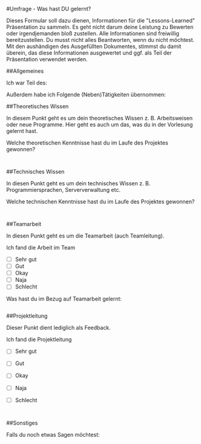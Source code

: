 #Umfrage - Was hast DU gelernt?

Dieses Formular soll dazu dienen, Informationen für die "Lessons-Learned" Präsentation zu sammeln. Es geht nicht darum deine 
Leistung zu Bewerten oder irgendjemanden bloß zustellen. Alle Informationen sind freiwillig bereitzustellen. Du musst nicht alles
Beantworten, wenn du nicht möchtest. Mit den aushändigen des Ausgefüllten Dokumentes, stimmst du damit überein, das diese
Informationen ausgewertet und ggf. als Teil der Präsentation verwendet werden.

##Allgemeines

Ich war Teil des:  

Außerdem habe ich Folgende (Neben)Tätigkeiten übernommen:


##Theoretisches Wissen

In diesem Punkt geht es um dein theoretisches Wissen z. B. Arbeitsweisen oder neue Programme. Hier geht es auch um das, was du in der
 Vorlesung gelernt hast.

Welche theoretischen Kenntnisse hast du im Laufe des Projektes gewonnen?
```


```

##Technisches Wissen

In diesen Punkt geht es um dein technisches Wissen z. B. Programmiersprachen, Serververwaltung etc.

Welche technischen Kenntnisse hast du im Laufe des Projektes gewonnen?

```


```

##Teamarbeit

In diesen Punkt geht es um die Teamarbeit (auch Teamleitung).

Ich fand die Arbeit im Team

- [ ] Sehr gut
- [ ] Gut
- [ ] Okay
- [ ] Naja
- [ ] Schlecht

Was hast du im Bezug auf Teamarbeit gelernt:
```

```

##Projektleitung

Dieser Punkt dient lediglich als Feedback.

Ich fand die Projektleitung

- [ ] Sehr gut
- [ ] Gut
- [ ] Okay
- [ ] Naja
- [ ] Schlecht


```


```

##Sonstiges

Falls du noch etwas Sagen möchtest:
```

```
